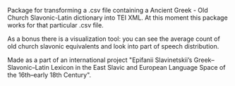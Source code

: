 Package for transforming a .csv file containing a Ancient Greek - Old Church Slavonic-Latin dictionary into TEI XML. At this moment this package works for that particular .csv file.

As a bonus there is a visualization tool: you can see the average count of old church slavonic equivalents and look into part of speech distribution.

Made as a part of an international project "Epifanii Slavinetskii’s Greek–Slavonic–Latin Lexicon in the East Slavic and European Language Space of the 16th–early 18th Century".